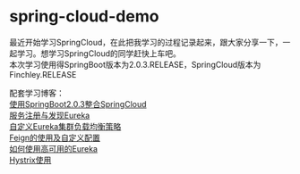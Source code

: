 # spring-cloud-demo
最近开始学习SpringCloud，在此把我学习的过程记录起来，跟大家分享一下，一起学习。想学习SpringCloud的同学赶快上车吧。
<br>
本次学习使用得SpringBoot版本为2.0.3.RELEASE，SpringCloud版本为Finchley.RELEASE

配套学习博客：<br>
<a href="https://cn.org.cn.org.zhixiang.org.cn/#/blog/read/366fba06-53f7-4882-b313-c87506bd2a93">使用SpringBoot2.0.3整合SpringCloud </a>
<br>
<a href="https://cn.org.cn.org.zhixiang.org.cn/#/blog/read/3e9e73fd-bda0-4638-826b-cceb43b77b07">服务注册与发现Eureka </a>
<br>
<a href="https://cn.org.cn.org.zhixiang.org.cn/#/blog/read/9f8bd71e-2482-4014-8566-630aaa75f339">自定义Eureka集群负载均衡策略 </a>
<br>
<a href="https://cn.org.zhixiang.org.cn/#/blog/read/9886acc8-96fa-4af0-9ab4-a99721474f51">Feign的使用及自定义配置 </a>
<br>
<a href="https://zhixiang.org.cn/#/blog/read/7c4e3ff7-786c-47fb-bdc3-d0856c8415ff">如何使用高可用的Eureka </a>
<br>
<a href="https://zhixiang.org.cn/#/blog/read/4f908c52-4ab9-4261-8189-e76a9fdbcc14">Hystrix使用 </a>
<br>
